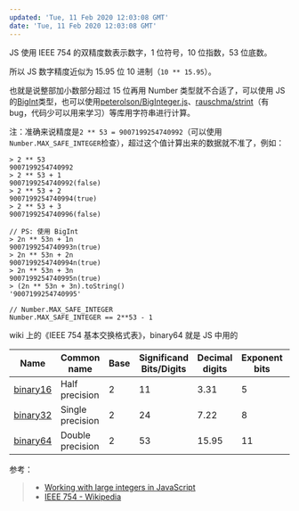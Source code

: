 ```yaml
---
updated: 'Tue, 11 Feb 2020 12:03:08 GMT'
date: 'Tue, 11 Feb 2020 12:03:08 GMT'
---
```


JS 使用 IEEE 754 的双精度数表示数字，1 位符号，10 位指数，53 位底数。

所以 JS 数字精度近似为 15.95 位 10 进制（`10 ** 15.95`）。

也就是说整部加小数部分超过 15 位再用 Number 类型就不合适了，可以使用 JS 的[BigInt](https://developer.mozilla.org/en-US/docs/Web/JavaScript/Reference/Global_Objects/BigInt)类型，也可以使用[peterolson/BigInteger.js](https://github.com/peterolson/BigInteger.js)、[rauschma/strint](https://github.com/rauschma/strint)（有 bug，代码少可以用来学习）等库用字符串进行计算。

注：准确来说精度是`2 ** 53 = 9007199254740992`（可以使用`Number.MAX_SAFE_INTEGER`检查），超过这个值计算出来的数据就不准了，例如：

```text
> 2 ** 53
9007199254740992
> 2 ** 53 + 1
9007199254740992(false)
> 2 ** 53 + 2
9007199254740994(true)
> 2 ** 53 + 3
9007199254740996(false)

// PS: 使用 BigInt
> 2n ** 53n + 1n
9007199254740993n(true)
> 2n ** 53n + 2n
9007199254740994n(true)
> 2n ** 53n + 3n
9007199254740995n(true)
> (2n ** 53n + 3n).toString()
'9007199254740995'

// Number.MAX_SAFE_INTEGER
Number.MAX_SAFE_INTEGER == 2**53 - 1
```

wiki 上的《IEEE 754 基本交换格式表》，binary64 就是 JS 中用的

| Name                                                                             | Common name      | Base | Significand Bits/Digits | Decimal digits | Exponent bits | Decimal E max | Exponent bias | E min | E max | Notes     |
| -------------------------------------------------------------------------------- | ---------------- | ---- | ----------------------- | -------------- | ------------- | ------------- | ------------- | ----- | ----- | --------- |
| [binary16](https://en.wikipedia.org/wiki/Half-precision_floating-point_format)   | Half precision   | 2    | 11                      | 3.31           | 5             | 4.51          | 24−1 = 15     | −14   | +15   | not basic |
| [binary32](https://en.wikipedia.org/wiki/Single-precision_floating-point_format) | Single precision | 2    | 24                      | 7.22           | 8             | 38.23         | 27−1 = 127    | −126  | +127  |           |
| [binary64](https://en.wikipedia.org/wiki/Double-precision_floating-point_format) | Double precision | 2    | 53                      | 15.95          | 11            | 307.95        | 210−1 = 1023  | −1022 | +1023 |           |

参考：

> -   [Working with large integers in JavaScript](http://2ality.com/2012/07/large-integers.html)
> -   [IEEE 754 - Wikipedia](https://en.wikipedia.org/wiki/IEEE\_754#Representation_and_encoding_in_memory)
